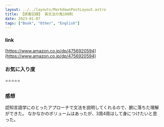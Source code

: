 ```yaml
---
layout: ../../layouts/MarkdownPostLayout.astro
title: 【読書記録】 英文法の鬼100則
date: 2023-01-07
tags: ["Book", "Other", "English"]
---
```


### link
[https://www.amazon.co.jp/dp/4756920594](https://www.amazon.co.jp/dp/4756920594)

### お気に入り度
⭐️⭐️⭐️⭐️⭐️

### 感想
認知言語学にのとったアプローチで文法を説明してくれるので、腑に落ちた理解ができた。
なかなかのボリュームはあったが、3周4周はして身につけたいと思った。

